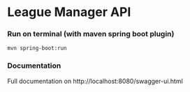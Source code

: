 # League Manager API

### Run on terminal (with maven spring boot plugin)

```Shell
mvn spring-boot:run
```

### Documentation

Full documentation on http://localhost:8080/swagger-ui.html